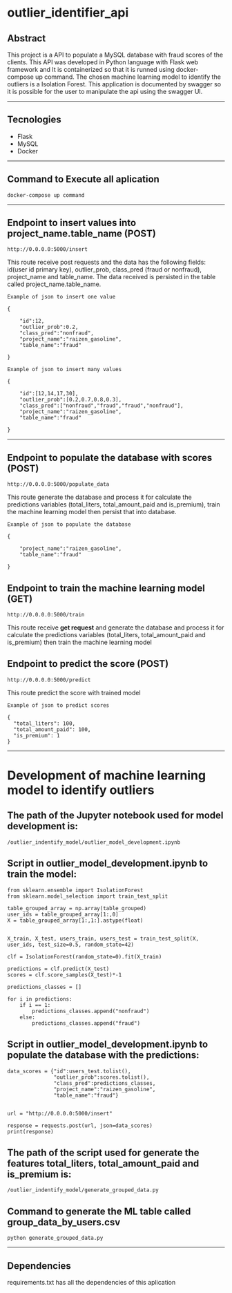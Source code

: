 # outlier_identifier_api

## Abstract

This project is a API to populate a MySQL database with fraud scores of the clients. This API was developed in Python language with Flask web framework and It is containerized so that it is runned using docker-compose up command. The chosen machine learning model to identify the outliers is a Isolation Forest. This application is documented by swagger so it is possible for the user to manipulate the api using the swagger UI.

---

## Tecnologies

- Flask
- MySQL
- Docker

---

## Command to Execute all aplication

```docker-compose up command```

---

## Endpoint to insert values into project_name.table_name (POST)

```http://0.0.0.0:5000/insert```

This route receive post requests and the data has the following fields: id(user id primary key), outlier_prob, class_pred (fraud or nonfraud), project_name and table_name. The data received is persisted in the table called project_name.table_name.


```
Example of json to insert one value

{
    
    "id":12,
    "outlier_prob":0.2,
    "class_pred":"nonfraud",
    "project_name":"raizen_gasoline",
    "table_name":"fraud"
    
}

```

```
Example of json to insert many values

{
    
    "id":[12,14,17,30],
    "outlier_prob":[0.2,0.7,0.8,0.3],
    "class_pred":["nonfraud","fraud","fraud","nonfraud"],
    "project_name":"raizen_gasoline",
    "table_name":"fraud"
    
}

```
---

## Endpoint to populate the database with scores (POST)

```http://0.0.0.0:5000/populate_data```

This route generate the database and process it for calculate the predictions variables (total_liters, total_amount_paid and is_premium), train the machine learning model then persist that into database.


```
Example of json to populate the database

{

    "project_name":"raizen_gasoline",
    "table_name":"fraud"
    
}

```

## Endpoint to train the machine learning model (GET)

```http://0.0.0.0:5000/train```

This route receive **get request** and generate the database and process it for calculate the predictions variables (total_liters, total_amount_paid and is_premium) then train the machine learning model



## Endpoint to predict the score (POST)

```http://0.0.0.0:5000/predict```

This route predict the score with trained model


```
Example of json to predict scores

{
  "total_liters": 100,
  "total_amount_paid": 100,
  "is_premium": 1
}

```




---
# Development of machine learning model to identify outliers 



## The path of the **Jupyter notebook** used for model development is:

```/outlier_indentify_model/outlier_model_development.ipynb```

## Script in **outlier_model_development.ipynb** to train the model:

```
from sklearn.ensemble import IsolationForest
from sklearn.model_selection import train_test_split
 
table_grouped_array = np.array(table_grouped)
user_ids = table_grouped_array[1:,0]
X = table_grouped_array[1:,1:].astype(float)


X_train, X_test, users_train, users_test = train_test_split(X, user_ids, test_size=0.5, random_state=42)

clf = IsolationForest(random_state=0).fit(X_train)

predictions = clf.predict(X_test)
scores = clf.score_samples(X_test)*-1

predictions_classes = []

for i in predictions:    
    if i == 1:
        predictions_classes.append("nonfraud")
    else:
        predictions_classes.append("fraud")

```


## Script in **outlier_model_development.ipynb** to populate the database with the predictions:

```
data_scores = {"id":users_test.tolist(),
               "outlier_prob":scores.tolist(),
               "class_pred":predictions_classes,
               "project_name":"raizen_gasoline",
               "table_name":"fraud"}


url = "http://0.0.0.0:5000/insert"

response = requests.post(url, json=data_scores)
print(response)

```




## The path of the **script** used for generate the features **total_liters, total_amount_paid and is_premium** is:

```/outlier_indentify_model/generate_grouped_data.py```



## Command to generate the ML table called **group_data_by_users.csv**

```python generate_grouped_data.py``` 

---

## Dependencies 

requirements.txt has all the dependencies of this aplication

